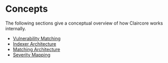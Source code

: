 # Concepts
The following sections give a conceptual overview of how Claircore works internally.

- [Vulnerability Matching](./concepts/vulnerability_matching.md)  
- [Indexer Architecture](./concepts/indexer_architecture.md)  
- [Matching Architecture](./concepts/matcher_architecture.md)  
- [Severity Mapping](./severity_mapping.md)
